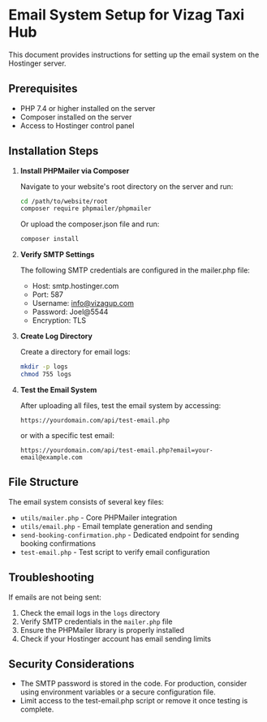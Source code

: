 
# Email System Setup for Vizag Taxi Hub

This document provides instructions for setting up the email system on the Hostinger server.

## Prerequisites

- PHP 7.4 or higher installed on the server
- Composer installed on the server
- Access to Hostinger control panel

## Installation Steps

1. **Install PHPMailer via Composer**

   Navigate to your website's root directory on the server and run:

   ```bash
   cd /path/to/website/root
   composer require phpmailer/phpmailer
   ```

   Or upload the composer.json file and run:

   ```bash
   composer install
   ```

2. **Verify SMTP Settings**

   The following SMTP credentials are configured in the mailer.php file:

   - Host: smtp.hostinger.com
   - Port: 587
   - Username: info@vizagup.com
   - Password: Joel@5544
   - Encryption: TLS

3. **Create Log Directory**

   Create a directory for email logs:

   ```bash
   mkdir -p logs
   chmod 755 logs
   ```

4. **Test the Email System**

   After uploading all files, test the email system by accessing:

   ```
   https://yourdomain.com/api/test-email.php
   ```

   or with a specific test email:

   ```
   https://yourdomain.com/api/test-email.php?email=your-email@example.com
   ```

## File Structure

The email system consists of several key files:

- `utils/mailer.php` - Core PHPMailer integration
- `utils/email.php` - Email template generation and sending
- `send-booking-confirmation.php` - Dedicated endpoint for sending booking confirmations
- `test-email.php` - Test script to verify email configuration

## Troubleshooting

If emails are not being sent:

1. Check the email logs in the `logs` directory
2. Verify SMTP credentials in the `mailer.php` file
3. Ensure the PHPMailer library is properly installed
4. Check if your Hostinger account has email sending limits

## Security Considerations

- The SMTP password is stored in the code. For production, consider using environment variables or a secure configuration file.
- Limit access to the test-email.php script or remove it once testing is complete.
